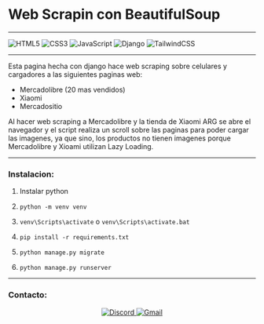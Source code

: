 # Web Scrapin con BeautifulSoup
---
![HTML5](https://img.shields.io/badge/html5-%23E34F26.svg?style=for-the-badge&logo=html5&logoColor=white)
![CSS3](https://img.shields.io/badge/css3-%231572B6.svg?style=for-the-badge&logo=css3&logoColor=white)
![JavaScript](https://img.shields.io/badge/javascript-%23323330.svg?style=for-the-badge&logo=javascript&logoColor=%23F7DF1E)
![Django](https://img.shields.io/badge/django-%23092E20.svg?style=for-the-badge&logo=django&logoColor=white)
![TailwindCSS](https://img.shields.io/badge/tailwindcss-%2338B2AC.svg?style=for-the-badge&logo=tailwind-css&logoColor=white)

---
Esta pagina hecha con django hace web scraping sobre celulares y cargadores a las siguientes paginas web:
- Mercadolibre (20 mas vendidos)
- Xiaomi
- Mercadositio

Al hacer web scraping a Mercadolibre y la tienda de Xiaomi ARG se abre el navegador y el script realiza un scroll sobre las paginas para poder cargar las imagenes, ya que sino, los productos no tienen imagenes porque Mercadolibre y Xioami utilizan Lazy Loading.

---

### Instalacion:
   1. Instalar python

   2. ```python -m venv venv```

   3. ```venv\Scripts\activate``` o ```venv\Scripts\activate.bat```

   4. ```pip install -r requirements.txt```
   
   5. ```python manage.py migrate```

   6. ```python manage.py runserver```

---
### Contacto:

<div style="text-align: center;">
    <a href="https://discord.com/users/7428">
        <img src="https://img.shields.io/badge/Discord-%235865F2.svg?style=for-the-badge&logo=discord&logoColor=white" alt="Discord" />
    </a>
    <a href="mailto:nardellidavid611@gmail.com">
        <img src="https://img.shields.io/badge/Gmail-D14836?style=for-the-badge&logo=gmail&logoColor=white" alt="Gmail" />
    </a>
</div>